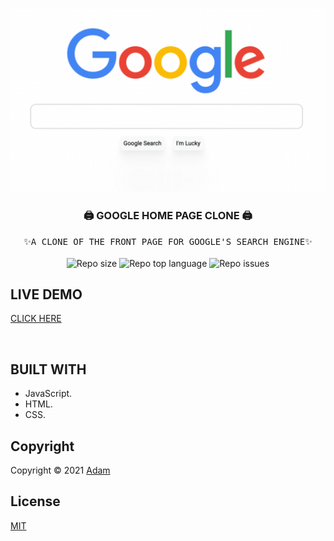 <!-- PROJECT LOGO -->
<br />
<p align="center">
  <a href="https://github.com/AtomLabX/Google-HomePage-V2">
    <img src="images/Google_Clone.png" alt="Google Home Page Clone">
  </a>

  <h3 align="center">🖨 GOOGLE HOME PAGE CLONE 🖨</h3>

  <p align="center">
    <samp>✨A CLONE OF THE FRONT PAGE FOR GOOGLE'S SEARCH ENGINE✨</samp>
    <br><br>
    <img alt="Repo size" src="https://img.shields.io/github/repo-size/atomlabx/Google-HomePage-V2?color=blue&label=Repo%20size&style=for-the-badge">
  <img alt="Repo top language" src="https://img.shields.io/github/languages/top/atomlabx/Google-HomePage-V2?color=important&style=for-the-badge">
  <img alt="Repo issues" src="https://img.shields.io/bitbucket/issues-raw/atomlabx/Google-HomePage-V2?color=important&style=for-the-badge">
    </p>
    

## LIVE DEMO
<a href="https://adamdoingtech.github.io/Google-HomePage-V2/" target="_blank">CLICK HERE</a>

<br/>

<!-- BUILD USING -->
## BUILT WITH
* JavaScript.
* HTML.
* CSS.
 
<!-- CONTRIBUTING GUIDELINES -->
<!-- LICENSE -->
## Copyright

Copyright © 2021 [Adam](https://AdamDoing.Tech)

## License

[MIT](https://github.com/AtomLabX/Google-HomePage-V2/blob/main/LICENSE)
